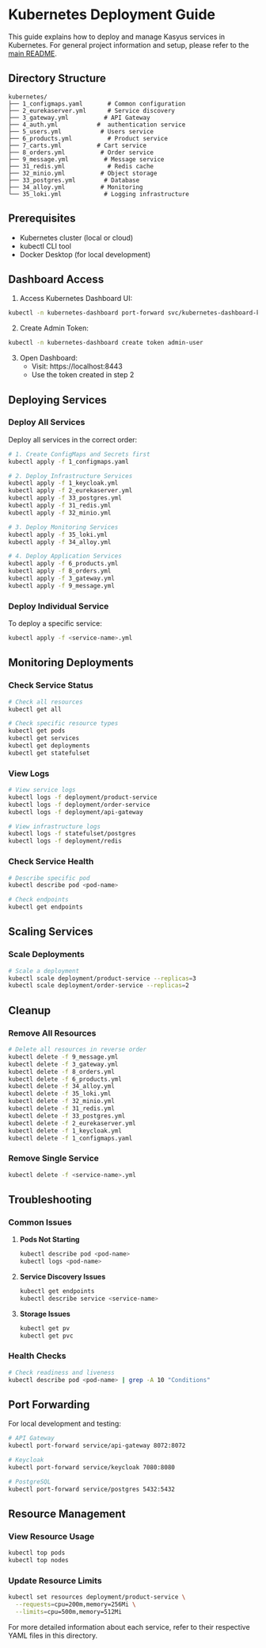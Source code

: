 # Kubernetes Deployment Guide

This guide explains how to deploy and manage Kasyus services in Kubernetes. For general project information and setup, please refer to the [main README](../README.md).

## Directory Structure
```
kubernetes/
├── 1_configmaps.yaml       # Common configuration          
├── 2_eurekaserver.yml      # Service discovery
├── 3_gateway.yml          # API Gateway
├── 4_auth.yml           #  authentication service
├── 5_users.yml           # Users service
├── 6_products.yml          # Product service
├── 7_carts.yml          # Cart service
├── 8_orders.yml          # Order service
├── 9_message.yml          # Message service
├── 31_redis.yml            # Redis cache
├── 32_minio.yml          # Object storage
├── 33_postgres.yml        # Database
├── 34_alloy.yml          # Monitoring
└── 35_loki.yml            # Logging infrastructure

```

## Prerequisites
- Kubernetes cluster (local or cloud)
- kubectl CLI tool
- Docker Desktop (for local development)

## Dashboard Access

1. Access Kubernetes Dashboard UI:
```bash
kubectl -n kubernetes-dashboard port-forward svc/kubernetes-dashboard-kong-proxy 8443:443
```

2. Create Admin Token:
```bash
kubectl -n kubernetes-dashboard create token admin-user
```

3. Open Dashboard:
   - Visit: https://localhost:8443
   - Use the token created in step 2

## Deploying Services

### Deploy All Services
Deploy all services in the correct order:

```bash
# 1. Create ConfigMaps and Secrets first
kubectl apply -f 1_configmaps.yaml

# 2. Deploy Infrastructure Services
kubectl apply -f 1_keycloak.yml
kubectl apply -f 2_eurekaserver.yml
kubectl apply -f 33_postgres.yml
kubectl apply -f 31_redis.yml
kubectl apply -f 32_minio.yml

# 3. Deploy Monitoring Services
kubectl apply -f 35_loki.yml
kubectl apply -f 34_alloy.yml

# 4. Deploy Application Services
kubectl apply -f 6_products.yml
kubectl apply -f 8_orders.yml
kubectl apply -f 3_gateway.yml
kubectl apply -f 9_message.yml
```

### Deploy Individual Service
To deploy a specific service:
```bash
kubectl apply -f <service-name>.yml
```

## Monitoring Deployments

### Check Service Status
```bash
# Check all resources
kubectl get all

# Check specific resource types
kubectl get pods
kubectl get services
kubectl get deployments
kubectl get statefulset
```

### View Logs
```bash
# View service logs
kubectl logs -f deployment/product-service
kubectl logs -f deployment/order-service
kubectl logs -f deployment/api-gateway

# View infrastructure logs
kubectl logs -f statefulset/postgres
kubectl logs -f deployment/redis
```

### Check Service Health
```bash
# Describe specific pod
kubectl describe pod <pod-name>

# Check endpoints
kubectl get endpoints
```

## Scaling Services

### Scale Deployments
```bash
# Scale a deployment
kubectl scale deployment/product-service --replicas=3
kubectl scale deployment/order-service --replicas=2
```

## Cleanup

### Remove All Resources
```bash
# Delete all resources in reverse order
kubectl delete -f 9_message.yml
kubectl delete -f 3_gateway.yml
kubectl delete -f 8_orders.yml
kubectl delete -f 6_products.yml
kubectl delete -f 34_alloy.yml
kubectl delete -f 35_loki.yml
kubectl delete -f 32_minio.yml
kubectl delete -f 31_redis.yml
kubectl delete -f 33_postgres.yml
kubectl delete -f 2_eurekaserver.yml
kubectl delete -f 1_keycloak.yml
kubectl delete -f 1_configmaps.yaml
```

### Remove Single Service
```bash
kubectl delete -f <service-name>.yml
```

## Troubleshooting

### Common Issues

1. **Pods Not Starting**
   ```bash
   kubectl describe pod <pod-name>
   kubectl logs <pod-name>
   ```

2. **Service Discovery Issues**
   ```bash
   kubectl get endpoints
   kubectl describe service <service-name>
   ```

3. **Storage Issues**
   ```bash
   kubectl get pv
   kubectl get pvc
   ```

### Health Checks
```bash
# Check readiness and liveness
kubectl describe pod <pod-name> | grep -A 10 "Conditions"
```

## Port Forwarding

For local development and testing:

```bash
# API Gateway
kubectl port-forward service/api-gateway 8072:8072

# Keycloak
kubectl port-forward service/keycloak 7080:8080

# PostgreSQL
kubectl port-forward service/postgres 5432:5432
```

## Resource Management

### View Resource Usage
```bash
kubectl top pods
kubectl top nodes
```

### Update Resource Limits
```bash
kubectl set resources deployment/product-service \
  --requests=cpu=200m,memory=256Mi \
  --limits=cpu=500m,memory=512Mi
```

For more detailed information about each service, refer to their respective YAML files in this directory. 